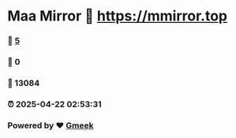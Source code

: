 # Maa Mirror :link: https://mmirror.top 
### :page_facing_up: [5](https://mmirror.top/tag.html) 
### :speech_balloon: 0 
### :hibiscus: 13084 
### :alarm_clock: 2025-04-22 02:53:31 
### Powered by :heart: [Gmeek](https://github.com/Meekdai/Gmeek)
